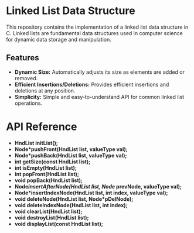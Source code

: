 # Linked List Data Structure

This repository contains the implementation of a linked list data structure in C. Linked lists are fundamental data structures used in computer science for dynamic data storage and manipulation.

## Features

- **Dynamic Size:** Automatically adjusts its size as elements are added or removed.
- **Efficient Insertions/Deletions:** Provides efficient insertions and deletions at any position.
- **Simplicity:** Simple and easy-to-understand API for common linked list operations.

# API Reference

- **HndList initList();**
- **Node*pushFront(HndList list, valueType val);**
- **Node*pushBack(HndList list, valueType val);**
- **int getSize(const HndList list);**
- **int isEmpty(HndList list);**
- **int popFront(HndList list);**
- **void popBack(HndList list);**
- **Node*insertAfterNode(HndList list, Node* prevNode, valueType val);**
- **Node*insertIndexNode(HndList list, int index, valueType val);**
- **void deleteNode(HndList list, Node*pDelNode);**
- **void deleteIndexNode(HndList list, int index);**
- **void clearList(HndList list);**
- **void destroyList(HndList list);**
- **void displayList(const HndList list);**

